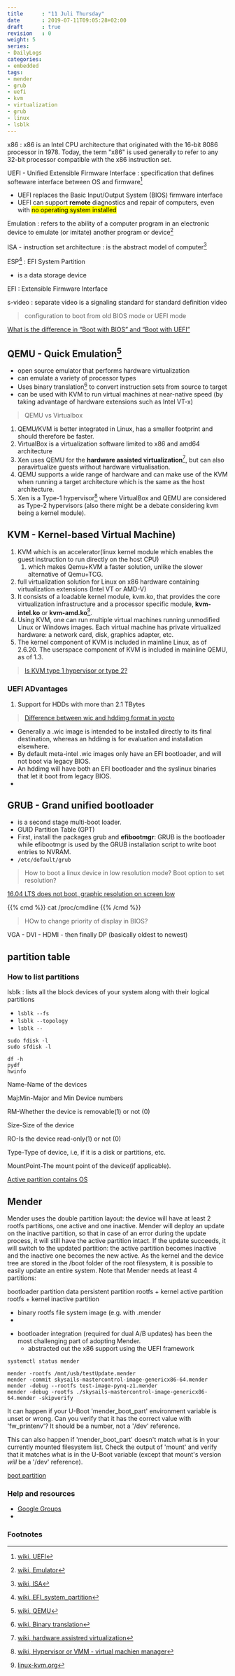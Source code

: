 ```yaml
---
title      : "11 Juli Thursday"
date       : 2019-07-11T09:05:28+02:00
draft      : true
revision   : 0
weight: 5
series:
- DailyLogs
categories:
- embedded
tags:
- mender
- grub
- uefi
- kvm
- virtualization
- grub
- linux
- lsblk
---
```


x86
: x86 is an Intel CPU architecture that originated with the 16-bit 8086 processor
in 1978. Today, the term "x86" is used generally to refer to any 32-bit processor
compatible with the x86 instruction set.

UEFI - Unified Extensible Firmware Interface
: specification that defines softeware interface between OS and firmware[^1]
* UEFI replaces the Basic Input/Output System (BIOS) firmware interface
* UEFI can support **remote** diagnostics and repair of computers, even with <mark>no operating system installed</mark>

Emulation
: refers to the ability of a computer program in an electronic device to emulate (or imitate) another program or device[^2]

ISA - instruction set architecture
: is the abstract model of computer[^5]

ESP[^10]
: EFI System Partition
* is a data storage device

EFI
: Extensible Firmware Interface

s-video
: separate video is a signaling standard for standard definition video

> configuration to boot from old BIOS mode or UEFI mode

[What is the difference in “Boot with BIOS” and “Boot with UEFI”](https://superuser.com/questions/496026/what-is-the-difference-in-boot-with-bios-and-boot-with-uefi)



## QEMU - Quick Emulation[^3]

* open source emulator that performs hardware virtualization
* can emulate a variety of processor types
* Uses binary translation[^4] to convert instruction sets from source to target
* can be used with KVM to run virtual machines at near-native speed (by taking advantage of hardware extensions such as Intel VT-x)

> QEMU vs Virtualbox

1. QEMU/KVM is better integrated in Linux, has a smaller footprint and should therefore be faster.
2. VirtualBox is a virtualization software limited to x86 and amd64 architecture
3. Xen uses QEMU for the **hardware assisted virtualization**[^7], but can also paravirtualize guests without hardware virtualisation.
4. QEMU supports a wide range of hardware and can make use of the KVM when running a target architecture which is the same as the host architecture.
5. Xen is a Type-1 hypervisor[^6] where VirtualBox and QEMU are considered as Type-2 hypervisors (also there might be a debate considering kvm being a kernel module).

## KVM - Kernel-based Virtual Machine)

1. KVM which is an accelerator(linux kernel module which enables the guest instruction to run directly on the host CPU)
   1. which makes Qemu+KVM a faster solution, unlike the slower alternative of Qemu+TCG.
2. full virtualization solution for Linux on x86 hardware containing virtualization extensions (Intel VT or AMD-V)
3. It consists of a loadable kernel module, kvm.ko, that provides the core virtualization infrastructure and a processor specific module, **kvm-intel.ko** or **kvm-amd.ko**[^8].
4. Using KVM, one can run multiple virtual machines running unmodified Linux or Windows images. Each virtual machine has private virtualized hardware: a network card, disk, graphics adapter, etc.
5. The kernel component of KVM is included in mainline Linux, as of 2.6.20. The userspace component of KVM is included in mainline QEMU, as of 1.3.

> [Is KVM type 1 hypervisor or type 2?](https://serverfault.com/questions/855094/is-kvm-a-type-1-or-type-2-hypervisor)

### UEFI ADvantages

1. Support for HDDs with more than 2.1 TBytes

> [Difference between wic and hddimg format in yocto](https://stackoverflow.com/questions/49527057/difference-between-wic-and-hddimg-format-in-yocto)

* Generally a .wic image is intended to be installed directly to its final destination, whereas an hddimg is for evaluation and installation elsewhere.
* By default meta-intel .wic images only have an EFI bootloader, and will not boot via legacy BIOS.
* An hddimg will have both an EFI bootloader and the syslinux binaries that let it boot from legacy BIOS.
* 


## GRUB - Grand unified bootloader

* is a second stage multi-boot loader.
* GUID Partition Table (GPT)
* First, install the packages grub and **efibootmgr**: GRUB is the bootloader while efibootmgr is used by the GRUB installation script to write boot entries to NVRAM.
* `/etc/default/grub`

> How to boot a linux device in low resolution mode? Boot option to set resolution?

[16.04 LTS does not boot, graphic resolution on screen low](https://www.labdoo.org/content/1604-lts-does-not-boot-graphic-resolution-screen-low)

{{% cmd %}}
    cat /proc/cmdline
{{% /cmd %}}

> HOw to change priority of display in BIOS?

VGA - DVI - HDMI - then finally DP (basically oldest to newest)

## partition table


### How to list partitions

lsblk
: lists all the block devices of your system along with their logical partitions
* `lsblk --fs`
* `lsblk --topology`
* `lsblk --`

```
sudo fdisk -l
sudo sfdisk -l

df -h
pydf
hwinfo
```



Name-Name of the devices

Maj:Min-Major and Min Device numbers

RM-Whether the device is removable(1) or not (0)

Size-Size of the device

RO-Is the device read-only(1) or not (0)

Type-Type of device, i.e, if it is a disk or partitions, etc.

MountPoint-The mount point of the device(if applicable).

[Active partition contains OS](http://www.linfo.org/active_partition.html)

## Mender

Mender uses the double partition layout: the device will have at least 2 rootfs partitions, one active and one inactive. Mender will deploy an update on the inactive partition, so that in case of an error during the update process, it will still have the active partition intact. If the update succeeds, it will switch to the updated partition: the active partition becomes inactive and the inactive one becomes the new active. As the kernel and the device tree are stored in the /boot folder of the root filesystem, it is possible to easily update an entire system. Note that Mender needs at least 4 partitions:

bootloader partition
data persistent partition
rootfs + kernel active partition
rootfs + kernel inactive partition

- binary rootfs file system image (e.g. with .mender
- 

* bootloader integration (required for dual A/B updates) has been the most challenging part of adopting Mender.
  * abstracted out the x86 support using the UEFI framework

```
systemctl status mender

mender -rootfs /mnt/usb/testUpdate.mender
mender -commit skysails-mastercontrol-image-genericx86-64.mender
mender -debug --rootfs test-image-pynq-z1.mender
mender -debug -rootfs ./skysails-mastercontrol-image-genericx86-64.mender -skipverify
```

It can happen if your U-Boot 'mender_boot_part' environment variable is 
unset or wrong. Can you verify that it has the correct value with 
'fw_printenv'? It should be a number, not a '/dev' reference. 

This can also happen if 'mender_boot_part' doesn't match what is in your 
currently mounted filesystem list. Check the output of 'mount' and 
verify that it matches what is in the U-Boot variable (except that 
mount's version *will* be a '/dev' reference). 

[boot partition](https://en.wikipedia.org/wiki/System_partition_and_boot_partition)

### Help and resources

+ [Google Groups](https://groups.google.com/a/lists.mender.io/forum/#!forum/mender)
+ 



### Footnotes

[^1]: [wiki, UEFI](https://en.wikipedia.org/wiki/Unified_Extensible_Firmware_Interface)
[^2]: [wiki, Emulator](https://en.wikipedia.org/wiki/Emulator)
[^3]: [wiki, QEMU](https://en.wikipedia.org/wiki/QEMU)
[^4]: [wiki, Binary translation](https://en.wikipedia.org/wiki/Binary_translation)
[^5]: [wiki, ISA](https://en.wikipedia.org/wiki/Instruction_set_architecture)
[^6]: [wiki, Hypervisor or VMM - virtual machien manager](https://en.wikipedia.org/wiki/Hypervisor)
[^7]: [wiki, hardware assistred virtualization](https://en.wikipedia.org/wiki/Hardware-assisted_virtualization)
[^8]: [linux-kvm.org](https://www.linux-kvm.org/page/Main_Page)
[^9]: [kvm offical forum/blog](https://planet.virt-tools.org/)
[^10]: [wiki, EFI_system_partition](https://en.wikipedia.org/wiki/EFI_system_partition)
[^11]: [wiki, s-video](https://en.wikipedia.org/wiki/S-Video)
